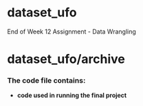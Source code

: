 # dataset_ufo
 End of Week 12 Assignment - Data Wrangling 
# dataset_ufo/archive
### The code file contains: 
 - **code used in running the final project**